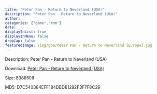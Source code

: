 ```yaml
---
title: "Peter Pan - Return to Neverland (USA)"
description: "Peter Pan - Return to Neverland (USA)"
author: 
categories: ["game","rom"]
date: 
displayInList: true
displayInMenu: false
dropCap: false
featuredImage: /img/gba/Peter Pan - Return to Neverland [Europe].jpg
---
```


Description: Peter Pan - Return to Neverland (USA)

Download: <a style="text-decoration:underline;" href="https://mega.nz/#!rSJQXKLI!06BYjraPR1d4QOzx-f3w3eqMEAQ71Vkmf_u41NW1_PA" target = "_blank" rel = "nofollow" > Peter Pan - Return to Neverland (USA)</a>

Size: 8388608

MD5: D7C540384EFF184DBD81292F3F7F8C29

